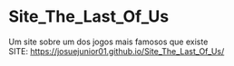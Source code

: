 # Site_The_Last_Of_Us
 Um site sobre um dos jogos mais famosos que existe<br>
 SITE: https://josuejunior01.github.io/Site_The_Last_Of_Us/
